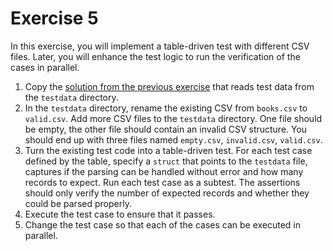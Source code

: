 # Exercise 5

In this exercise, you will implement a table-driven test with different CSV files. Later, you will enhance the test logic to run the verification of the cases in parallel.

1. Copy the [solution from the previous exercise](../03-test-fixtures/solution/testdata-fixture) that reads test data from the `testdata` directory.
2. In the `testdata` directory, rename the existing CSV from `books.csv` to `valid.csv`. Add more CSV files to the `testdata` directory. One file should be empty, the other file should contain an invalid CSV structure. You should end up with three files named `empty.csv`, `invalid.csv`, `valid.csv`.
3. Turn the existing test code into a table-driven test. For each test case defined by the table, specify a `struct` that points to the `testdata` file, captures if the parsing can be handled without error and how many records to expect. Run each test case as a subtest. The assertions should only verify the number of expected records and whether they could be parsed properly.
4. Execute the test case to ensure that it passes.
5. Change the test case so that each of the cases can be executed in parallel.